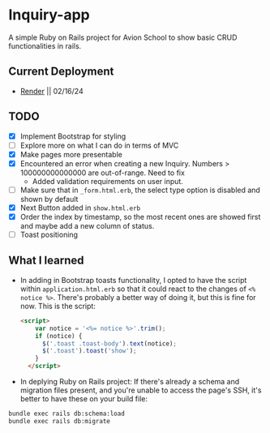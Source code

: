 # Inquiry-app

A simple Ruby on Rails project for Avion School to show basic CRUD functionalities in rails.

## Current Deployment
- [Render](https://mysite-ii1w.onrender.com/) || 02/16/24

## TODO
  - [x] Implement Bootstrap for styling
  - [ ] Explore more on what I can do in terms of MVC
  - [x] Make pages more presentable
  - [x] Encountered an error when creating a new Inquiry. Numbers > 100000000000000 are out-of-range. Need to fix
    - Added validation requirements on user input.
  - [ ] Make sure that in `_form.html.erb`, the select type option is disabled and shown by default
  - [x] Next Button added in `show.html.erb`
  - [x] Order the index by timestamp, so the most recent ones are showed first and maybe add a new column of status.
  - [ ] Toast positioning

## What I learned
- In adding in Bootstrap toasts functionality, I opted to have the script within `application.html.erb` so that it could react to the changes of `<% notice %>`. There's probably a better way of doing it, but this is fine for now. This is the script:
  ```html
  <script>
      var notice = '<%= notice %>'.trim();
      if (notice) {
        $('.toast .toast-body').text(notice);
        $('.toast').toast('show');
      }
    </script>
  ```
- In deplying Ruby on Rails project: If there's already a schema and migration files present, and you're unable to access the page's SSH, it's better to have these on your build file:
```sh
bundle exec rails db:schema:load
bundle exec rails db:migrate
```